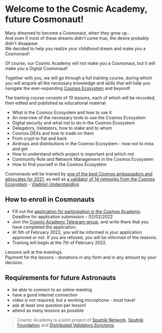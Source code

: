 # Welcome to the Cosmic Academy, future Cosmonaut!

Many dreamed to become a Cosmonaut, when they grow up... <br />
And even if most of these dreams didn't come true, the desire probably didn't disappear. <br />
We decided to help you realize your childhood dream and make you a Cosmonaut! <br />

Of course, our Cosmic Academy will not make you a Cosmonaut, but it will make you a Digital Cosmonaut! <br />

Together with you, we will go through a full training course, during which you will acquire all the necessary knowledge and skills that will help you navigate the ever-expanding [Cosmos Ecosystem](https://cosmos.network/ecosystem) and beyond! <br />

The training course consists of 10 lessons, each of which will be recorded, then edited and published as educational material: <br />
- What is the Cosmos Ecosystem and how to use it
- An overview of the necessary tools to use the Cosmos Ecosystem
- Digital security and what not to do in the Cosmos Ecosystem
- Delegators, Validators, how to stake and to whom 
- Cosmos DEXs and how to trade on them
- From crypt to fiat and back
- Airdrops and distributions in the Cosmos Ecosystem - how not to miss and get
- How to understand which project is important and which not
- Community Role and Network Management in the Cosmos Ecosystem
- How to find yourself in the Cosmos Ecosystem

Cosmonauts will be trained by [one of the best Cosmos ambassadors and advocates for 2021](https://twitter.com/adriana_kalpa/status/1475450339663007746), as well as [a validator of 14 networks from the Cosmos Ecosystem](https://posthuman.digital/#networks) - [Vladimir Understanding](https://twitter.com/ponimajushij) <br />

## How to enroll in Cosmonauts

- Fill out the [application for participation in the Cosmos Academy](https://forms.gle/Df82yzQspma72sdu8). Deadline for application submission - 02/02/2022 <br />
- Join the [Cosmic Academy Telegram group](https://t.me/+fWGuZ0F2n282MzUy), and write there that you have completed the application. <br />
- At 5th of February 2022, you will be informed is your application approved or not. If you are refused, you will be informed of the reasons. <br />
- Training will begin at the 7th of February 2022. <br />

Lessons will at the evenings. <br />
Payment for the lessons - donations in any form and in any amount by your decision. <br />

## Requirements for future Astronauts
- be able to connect to an online meeting
- have a good internet connection
- video is not required, but a working microphone - must have!
- ask at least one question per lesson!
- attend as many lessons as possible <br />

> Cosmic Academy is a joint project of [Sputnik Network](https://github.com/SputnikNetwork/All-about-Sputnik), [Sputnik Foundation](https://github.com/Sputnik-Foundation/About-Sputnik-Foundation) and [Distributed Validators Synctems](https://validators.network/)
